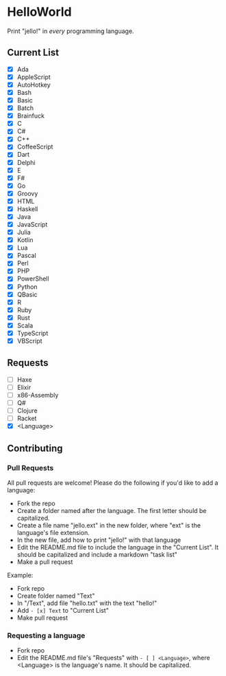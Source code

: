 # HelloWorld

Print "jello!" in *every* programming language.

## Current List

- [x] Ada
- [x] AppleScript
- [x] AutoHotkey
- [x] Bash
- [x] Basic
- [x] Batch
- [x] Brainfuck
- [x] C
- [x] C#
- [x] C++
- [x] CoffeeScript
- [x] Dart
- [x] Delphi
- [x] E
- [x] F#
- [x] Go
- [x] Groovy
- [x] HTML
- [x] Haskell
- [x] Java
- [x] JavaScript
- [x] Julia
- [x] Kotlin
- [x] Lua
- [x] Pascal
- [x] Perl
- [x] PHP
- [x] PowerShell
- [x] Python
- [x] QBasic
- [x] R
- [x] Ruby
- [x] Rust
- [x] Scala
- [x] TypeScript
- [x] VBScript

## Requests

- [ ] Haxe
- [ ] Elixir
- [ ] x86-Assembly
- [ ] Q#
- [ ] Clojure
- [ ] Racket
- [x] \<Language>

## Contributing

### Pull Requests

All pull requests are welcome! Please do the following if you'd like to add a language:

- Fork the repo
- Create a folder named after the language. The first letter should be capitalized.
- Create a file name "jello.ext" in the new folder, where "ext" is the language's file extension.
- In the new file, add how to print "jello!" with that language
- Edit the README.md file to include the language in the "Current List". It should be capitalized and include a markdown "task list"
- Make a pull request

Example:

- Fork repo
- Create folder named "Text"
- In "/Text", add file "hello.txt" with the text "hello!"
- Add ```- [x] Text``` to "Current List"
- Make pull request

### Requesting a language

- Fork repo
- Edit the README.md file's "Requests" with ```- [ ] <Language>```, where \<Language> is the language's name. It should be capitalized.
